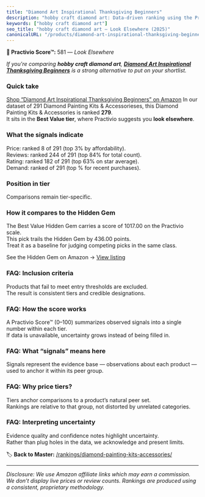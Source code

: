 ```yaml
---
title: "Diamond Art Inspirational Thanksgiving Beginners"
description: "hobby craft diamond art: Data-driven ranking using the Practivio Score™. Positioned by quality, value, demand, findability, momentum."
keywords: ["hobby craft diamond art"]
seo_title: "hobby craft diamond art — Look Elsewhere (2025)"
canonicalURL: "/products/diamond-art-inspirational-thanksgiving-beginners-B0F6YGQCRK/"
---
```


**🚫 Practivio Score™:** 581 — _Look Elsewhere_


*If you're comparing **hobby craft diamond art**, **[Diamond Art Inspirational Thanksgiving Beginners](https://www.amazon.com/dp/B0F6YGQCRK?tag=practivio-20)** is a strong alternative to put on your shortlist.*
### Quick take
[Shop “Diamond Art Inspirational Thanksgiving Beginners” on Amazon](https://www.amazon.com/dp/B0F6YGQCRK?tag=practivio-20)
In our dataset of 291 Diamond Painting Kits & Accessorieses, this Diamond Painting Kits & Accessories is ranked **279**.  
It sits in the **Best Value tier**, where Practivio suggests you **look elsewhere**.

### What the signals indicate
Price: ranked 8 of 291 (top 3% by affordability).  
Reviews: ranked 244 of 291 (top 84% for total count).  
Rating: ranked 182 of 291 (top 63% on star average).  
Demand: ranked  of 291 (top % for recent purchases).

### Position in tier
Comparisons remain tier-specific.

### How it compares to the Hidden Gem
The Best Value Hidden Gem carries a score of 1017.00 on the Practivio scale.  
This pick trails the Hidden Gem by 436.00 points.  
Treat it as a baseline for judging competing picks in the same class.  

See the Hidden Gem on Amazon → [View listing](https://www.amazon.com/dp/B07P5YDBZR?tag=practivio-20)

### FAQ: Inclusion criteria
Products that fail to meet entry thresholds are excluded.  
The result is consistent tiers and credible designations.

### FAQ: How the score works
A Practivio Score™ (0–100) summarizes observed signals into a single number within each tier.  
If data is unavailable, uncertainty grows instead of being filled in.

### FAQ: What “signals” means here
Signals represent the evidence base — observations about each product — used to anchor it within its peer group.

### FAQ: Why price tiers?
Tiers anchor comparisons to a product’s natural peer set.  
Rankings are relative to that group, not distorted by unrelated categories.

### FAQ: Interpreting uncertainty
Evidence quality and confidence notes highlight uncertainty.  
Rather than plug holes in the data, we acknowledge and present limits.


🏷️ **Back to Master:** [/rankings/diamond-painting-kits-accessories/](/rankings/diamond-painting-kits-accessories/)

---
_Disclosure: We use Amazon affiliate links which may earn a commission. We don’t display live prices or review counts. Rankings are produced using a consistent, proprietary methodology._
